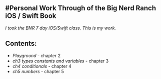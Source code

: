 #Personal Work Through of the Big Nerd Ranch iOS / Swift Book
-----

*I took the BNR 7 day iOS/Swift class. This is my work.*

Contents:
----

- *Playground* - chapter 2
- *ch3 types constants and variables*	 - chapter 3
- *ch4 conditionals* - chapter 4
- *ch5 numbers* - chapter 5	

